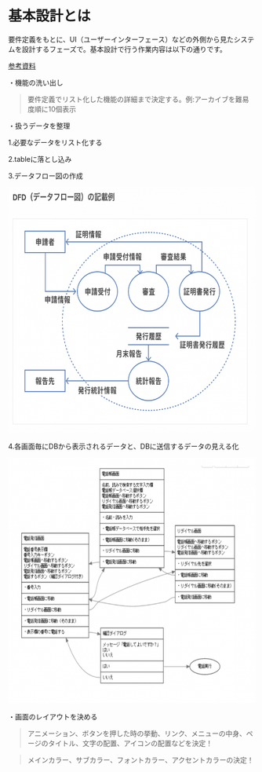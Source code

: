 # 基本設計とは

要件定義をもとに、UI（ユーザーインターフェース）などの外側から見たシステムを設計するフェーズで。基本設計で行う作業内容は以下の通りです。

[参考資料](https://anken-hyouban.com/blog/2019/11/20/basic-design/)

・機能の洗い出し

> 要件定義でリスト化した機能の詳細まで決定する。例:アーカイブを難易度順に10個表示


・扱うデータを整理

  1.必要なデータをリスト化する

  2.tableに落とし込み

  3.データフロー図の作成

<img src="./img/データフロー図.png" height="500px">

4.各画面毎にDBから表示されるデータと、DBに送信するデータの見える化

<img src="./img/sample001.png" height="500px">

・画面のレイアウトを決める

> アニメーション、ボタンを押した時の挙動、リンク、メニューの中身、ページのタイトル、文字の配置、アイコンの配置などを決定！

> メインカラー、サブカラー、フォントカラー、アクセントカラーの決定！
